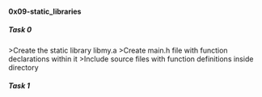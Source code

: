 <h4>0x09-static_libraries</h4>    

<h5>Task 0</h5>
>Create the static library libmy.a      
>Create main.h file with function declarations within it         
>Include source files with function definitions inside directory      

<h5>Task 1</h5>  

